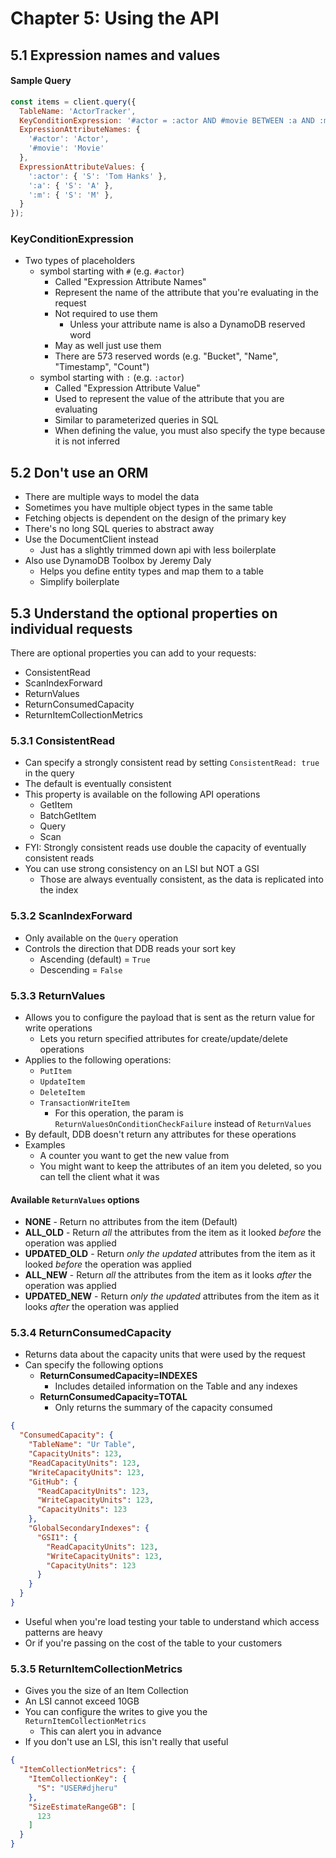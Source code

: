 # Chapter 5: Using the API

## 5.1 Expression names and values

#### Sample Query

```javascript
const items = client.query({
  TableName: 'ActorTracker',
  KeyConditionExpression: '#actor = :actor AND #movie BETWEEN :a AND :m',
  ExpressionAttributeNames: {
    '#actor': 'Actor',
    '#movie': 'Movie'
  },
  ExpressionAttributeValues: {
    ':actor': { 'S': 'Tom Hanks' },
    ':a': { 'S': 'A' },
    ':m': { 'S': 'M' },
  }
});
```

### KeyConditionExpression

- Two types of placeholders
  - symbol starting with `#` (e.g. `#actor`)
    - Called "Expression Attribute Names"
    - Represent the name of the attribute that you're evaluating in the request
    - Not required to use them
      - Unless your attribute name is also a DynamoDB reserved word
    - May as well just use them
    - There are 573 reserved words (e.g. "Bucket", "Name", "Timestamp", "Count")
  - symbol starting with `:` (e.g. `:actor`)
    - Called "Expression Attribute Value"
    - Used to represent the value of the attribute that you are evaluating
    - Similar to parameterized queries in SQL
    - When defining the value, you must also specify the type because it is not inferred

## 5.2 Don't use an ORM

- There are multiple ways to model the data
- Sometimes you have multiple object types in the same table
- Fetching objects is dependent on the design of the primary key
- There's no long SQL queries to abstract away
- Use the DocumentClient instead
  - Just has a slightly trimmed down api with less boilerplate
- Also use DynamoDB Toolbox by Jeremy Daly
  - Helps you define entity types and map them to a table
  - Simplify boilerplate

## 5.3 Understand the optional properties on individual requests

There are optional properties you can add to your requests:

- ConsistentRead
- ScanIndexForward
- ReturnValues
- ReturnConsumedCapacity
- ReturnItemCollectionMetrics

### 5.3.1 ConsistentRead

- Can specify a strongly consistent read by setting `ConsistentRead: true` in the query
- The default is eventually consistent
- This property is available on the following API operations
  - GetItem
  - BatchGetItem
  - Query
  - Scan
- FYI: Strongly consistent reads use double the capacity of eventually consistent reads
- You can use strong consistency on an LSI but NOT a GSI
  - Those are always eventually consistent, as the data is replicated into the index

### 5.3.2 ScanIndexForward

- Only available on the `Query` operation
- Controls the direction that DDB reads your sort key
  - Ascending (default) = `True`
  - Descending = `False`

### 5.3.3 ReturnValues

- Allows you to configure the payload that is sent as the return value for write operations
  - Lets you return specified attributes for create/update/delete operations
- Applies to the following operations:
  - `PutItem`
  - `UpdateItem`
  - `DeleteItem`
  - `TransactionWriteItem`
    - For this operation, the param is `ReturnValuesOnConditionCheckFailure` instead of `ReturnValues`
- By default, DDB doesn't return any attributes for these operations
- Examples
  - A counter you want to get the new value from
  - You might want to keep the attributes of an item you deleted, so you can tell the client what it was

#### Available `ReturnValues` options

- **NONE** - Return no attributes from the item (Default)
- **ALL_OLD** - Return *all* the attributes from the item as it looked *before* the operation was applied
- **UPDATED_OLD** - Return *only the updated* attributes from the item as it looked *before* the operation was applied
- **ALL_NEW** - Return *all* the attributes from the item as it looks *after* the operation was applied
- **UPDATED_NEW** - Return *only the updated* attributes from the item as it looks *after* the operation was applied

### 5.3.4 ReturnConsumedCapacity

- Returns data about the capacity units that were used by the request
- Can specify the following options
  - **ReturnConsumedCapacity=INDEXES**
    - Includes detailed information on the Table and any indexes
  - **ReturnConsumedCapacity=TOTAL**
    - Only returns the summary of the capacity consumed

```JSON
{
  "ConsumedCapacity": {
    "TableName": "Ur Table",
    "CapacityUnits": 123,
    "ReadCapacityUnits": 123,
    "WriteCapacityUnits": 123,
    "GitHub": {
      "ReadCapacityUnits": 123,
      "WriteCapacityUnits": 123,
      "CapacityUnits": 123
    },
    "GlobalSecondaryIndexes": {
      "GSI1": {
        "ReadCapacityUnits": 123,
        "WriteCapacityUnits": 123,
        "CapacityUnits": 123
      }
    }
  }
}
```

- Useful when you're load testing your table to understand which access patterns are heavy
- Or if you're passing on the cost of the table to your customers

### 5.3.5 ReturnItemCollectionMetrics

- Gives you the size of an Item Collection
- An LSI cannot exceed 10GB
- You can configure the writes to give you the `ReturnItemCollectionMetrics`
  - This can alert you in advance
- If you don't use an LSI, this isn't really that useful

```JSON
{
  "ItemCollectionMetrics": {
    "ItemCollectionKey": {
      "S": "USER#djheru"
    },
    "SizeEstimateRangeGB": [
      123
    ]
  }
}
```